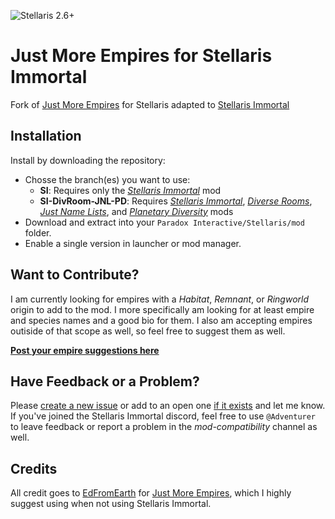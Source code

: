 ![Stellaris 2.6+](https://img.shields.io/badge/Stellaris-2.6%2B-blue)

# Just More Empires for Stellaris Immortal
Fork of [Just More Empires](https://steamcommunity.com/sharedfiles/filedetails/?id=1380773790) for Stellaris adapted to [Stellaris Immortal](https://steamcommunity.com/sharedfiles/filedetails/?id=1891758612) 

## Installation
Install by downloading the repository:

 - Chosse the branch(es) you want to use:
   - **SI**: Requires only the *[Stellaris Immortal](https://steamcommunity.com/sharedfiles/filedetails/?id=1891758612)* mod
   - **SI-DivRoom-JNL-PD**: Requires *[Stellaris Immortal](https://steamcommunity.com/sharedfiles/filedetails/?id=1891758612)*, *[Diverse Rooms](https://steamcommunity.com/workshop/filedetails/?id=902204956)*, *[Just Name Lists](https://steamcommunity.com/sharedfiles/filedetails/?id=1210945403)*, and *[Planetary Diversity](https://steamcommunity.com/sharedfiles/filedetails/?id=819148835)* mods
 - Download and extract into your `Paradox Interactive/Stellaris/mod` folder.
 - Enable a single version in launcher or mod manager.
 
## Want to Contribute?
I am currently looking for empires with a *Habitat*, *Remnant*, or *Ringworld* origin to add to the mod. I more specifically am looking for at least empire and species names and a good bio for them. I also am accepting empires outiside of that scope as well, so feel free to suggest them as well.

**[Post your empire suggestions here](https://github.com/Adventurer13/JustMoreEmpires-StellarisImmortal/issues/1)**

## Have Feedback or a Problem?
Please [create a new issue](https://github.com/Adventurer13/JustMoreEmpires-StellarisImmortal/issues/new) or add to an open one [if it exists](https://github.com/Adventurer13/JustMoreEmpires-StellarisImmortal/issues) and let me know. If you've joined the Stellaris Immortal discord, feel free to use `@Adventurer` to leave feedback or report a problem in the *mod-compatibility* channel as well.

## Credits
All credit goes to [EdFromEarth](https://steamcommunity.com/id/edfromearth) for [Just More Empires](https://steamcommunity.com/sharedfiles/filedetails/?id=1364760456), which I highly suggest using when not using Stellaris Immortal.